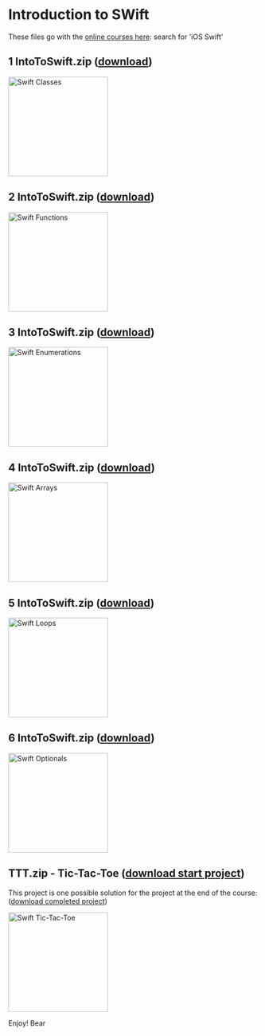 # Introduction to SWift

These files go with the [online courses here](https://amzn.to/3p0yrZk): search for 'iOS Swift'

## 1 IntoToSwift.zip ([download](https://github.com/bearc0025/onlineCourses/raw/main/IntroToSwift/1%20IntroToSwift.zip))

<img src="https://s3.amazonaws.com/CAPS-SSE/soju/ae8d/b83e46bc-4b7d-468a-b80d-1bbb24eeaa99/SOJU_IMAGE?versionId=3jOIDsHJZAaKJ4NNRRioDEqei27Iz0tG&X-Amz-Algorithm=AWS4-HMAC-SHA256&X-Amz-Date=20220809T123125Z&X-Amz-SignedHeaders=host&X-Amz-Expires=7200&X-Amz-Credential=AKIAWBV6LQ4QPLOTC37V%2F20220809%2Fus-east-1%2Fs3%2Faws4_request&X-Amz-Signature=9e0afd8e0bfc1c40ad85b19817595db0aca1b84ffe548378305618aa10fdc5eb" alt="Swift Classes" style="width:200px;"/>


## 2 IntoToSwift.zip ([download](https://github.com/bearc0025/onlineCourses/raw/main/IntroToSwift/2%20IntroToSwift.zip))

<img src="https://s3.amazonaws.com/CAPS-SSE/soju/2c5e/a87f0e7a-ff8e-40f9-8af9-2b70c37d95d7/SOJU_IMAGE?versionId=OmjqTlc8LtO.s5UGDIb9zDCTw0sNyDYy&X-Amz-Algorithm=AWS4-HMAC-SHA256&X-Amz-Date=20220809T123359Z&X-Amz-SignedHeaders=host&X-Amz-Expires=7200&X-Amz-Credential=AKIAWBV6LQ4QPLOTC37V%2F20220809%2Fus-east-1%2Fs3%2Faws4_request&X-Amz-Signature=2eeb9ca7ee5d46a36db6873006544b5835eda42b556f459d786d243139d4e9d3" alt="Swift Functions" style="width:200px;"/>

## 3 IntoToSwift.zip ([download](https://github.com/bearc0025/onlineCourses/raw/main/IntroToSwift/3%20IntroToSwift.zip))

<img src="https://s3.amazonaws.com/CAPS-SSE/soju/4876/13b49a9e-3f31-4897-9ce4-621f78b23d91/SOJU_IMAGE?versionId=m0Klwmu9A_vP_T5GIfYvNoDke3Nh4mil&X-Amz-Algorithm=AWS4-HMAC-SHA256&X-Amz-Date=20220809T123503Z&X-Amz-SignedHeaders=host&X-Amz-Expires=7200&X-Amz-Credential=AKIAWBV6LQ4QPLOTC37V%2F20220809%2Fus-east-1%2Fs3%2Faws4_request&X-Amz-Signature=edd7eac5344e404fc870e0b6723f1619ced817fe5bd69a59b6f3a04412fbfca1" alt="Swift Enumerations" style="width:200px;"/>

## 4 IntoToSwift.zip ([download](https://github.com/bearc0025/onlineCourses/raw/main/IntroToSwift/4%20IntroToSwift.zip))

<img src="https://s3.amazonaws.com/CAPS-SSE/soju/c074/f29214ff-2d0f-4631-8e75-ff650ac66e82/SOJU_IMAGE?versionId=6XWLC5WeauRhjDL6kLKWto.BjgA9Mcch&X-Amz-Algorithm=AWS4-HMAC-SHA256&X-Amz-Date=20220809T123555Z&X-Amz-SignedHeaders=host&X-Amz-Expires=7200&X-Amz-Credential=AKIAWBV6LQ4QPLOTC37V%2F20220809%2Fus-east-1%2Fs3%2Faws4_request&X-Amz-Signature=d211b5bdef70f7987dcd95d95daeabdecec477afb73a68fd2add3c52c56d76e5" alt="Swift Arrays" style="width:200px;"/>

## 5 IntoToSwift.zip ([download](https://github.com/bearc0025/onlineCourses/raw/main/IntroToSwift/5%20IntroToSwift.zip))

<img src="https://s3.amazonaws.com/CAPS-SSE/soju/9e3d/c81d7d4e-7bfb-4e59-8340-94f8aea12ea1/SOJU_IMAGE?versionId=oscjJTUiDR5SZkf94nG1H5v3i241DkGF&X-Amz-Algorithm=AWS4-HMAC-SHA256&X-Amz-Date=20220809T123624Z&X-Amz-SignedHeaders=host&X-Amz-Expires=7200&X-Amz-Credential=AKIAWBV6LQ4QPLOTC37V%2F20220809%2Fus-east-1%2Fs3%2Faws4_request&X-Amz-Signature=2682ad584e4042fe27d766ee2bdb49b7198087a8eb21100c6dbd6b4e33a55567" alt="Swift Loops" style="width:200px;"/>

## 6 IntoToSwift.zip ([download](https://github.com/bearc0025/onlineCourses/raw/main/IntroToSwift/6%20IntroToSwift.zip))

<img src="https://s3.amazonaws.com/CAPS-SSE/soju/5494/32e42b12-264a-4173-89f0-c247d7196310/SOJU_IMAGE?versionId=vl5219aJ75HGazEi1KoB4W2y5yb2Srfv&X-Amz-Algorithm=AWS4-HMAC-SHA256&X-Amz-Date=20220809T123731Z&X-Amz-SignedHeaders=host&X-Amz-Expires=7200&X-Amz-Credential=AKIAWBV6LQ4QPLOTC37V%2F20220809%2Fus-east-1%2Fs3%2Faws4_request&X-Amz-Signature=bdd5de2887f278d8aedc190c7952d85ac5711e28ca9bcfe9497169ede1bd6302" alt="Swift Optionals" style="width:200px;"/>

## TTT.zip - Tic-Tac-Toe ([download start project](https://github.com/bearc0025/onlineCourses/raw/main/IntroToSwift/TTT.zip))

This project is one possible solution for the project at the end of the course: ([download completed project](https://github.com/bearc0025/onlineCourses/raw/main/IntroToSwift/TTT_end.zip))

<img src="https://s3.amazonaws.com/CAPS-SSE/soju/3bf6/ec22f703-1071-4aee-9b2e-3bc28cb2d49f/SOJU_IMAGE?versionId=fIQ7dm1hayZnCm7xCgJogO2M5.djF7YD&X-Amz-Algorithm=AWS4-HMAC-SHA256&X-Amz-Date=20220809T123840Z&X-Amz-SignedHeaders=host&X-Amz-Expires=7200&X-Amz-Credential=AKIAWBV6LQ4QPLOTC37V%2F20220809%2Fus-east-1%2Fs3%2Faws4_request&X-Amz-Signature=99597fa1fb439bf2612c99774e7c769620eb30bb91bc7d67cf0ec9ac210a738f" alt="Swift Tic-Tac-Toe" style="width:200px;"/>

Enjoy!
Bear

